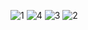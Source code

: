 ![1](https://github.com/Sheshan-Danuksha/cofeeshop/assets/132013463/ea5330fe-9740-4460-9bee-9c6e136585cc)
![4](https://github.com/Sheshan-Danuksha/cofeeshop/assets/132013463/67be895e-1831-49a9-abc1-1aa41e6c1155)
![3](https://github.com/Sheshan-Danuksha/cofeeshop/assets/132013463/4124c37d-c948-47d6-ba5d-616add4be472)
![2](https://github.com/Sheshan-Danuksha/cofeeshop/assets/132013463/5cedb18c-25a5-4a83-b8ce-72b0a868dde1)
